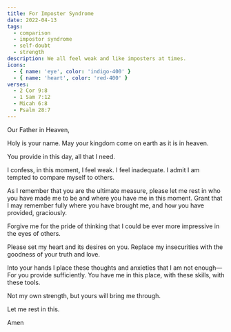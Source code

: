 ```yaml
---
title: For Imposter Syndrome
date: 2022-04-13
tags:
  - comparison
  - impostor syndrome
  - self-doubt
  - strength
description: We all feel weak and like imposters at times.
icons:
  - { name: 'eye', color: 'indigo-400' }
  - { name: 'heart', color: 'red-400' }
verses:
  - 2 Cor 9:8
  - 1 Sam 7:12
  - Micah 6:8
  - Psalm 28:7
---
```


Our Father in Heaven,

Holy is your name. May your kingdom come on earth as it is in heaven.

You provide in this day, all that I need.

I confess, in this moment, I feel weak. I feel inadequate.
I admit I am tempted to compare myself to others.

As I remember that you are the ultimate measure, please let me rest in who you have made me to be and where you have me in this moment.
Grant that I may remember fully where you have brought me, and how you have provided, graciously.

Forgive me for the pride of thinking that I could be ever more impressive in the eyes of others.

Please set my heart and its desires on you.
Replace my insecurities with the goodness of your truth and love.

Into your hands I place these thoughts and anxieties that I am not enough—For you provide sufficiently.
You have me in this place, with these skills, with these tools.

Not my own strength, but yours will bring me through.

Let me rest in this.

Amen
